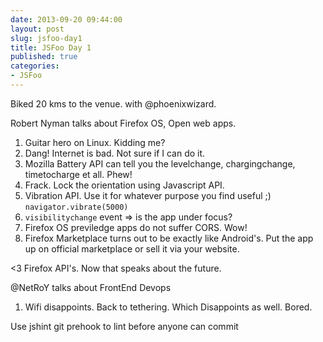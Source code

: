 ```yaml
---
date: 2013-09-20 09:44:00
layout: post
slug: jsfoo-day1
title: JSFoo Day 1
published: true
categories:
- JSFoo
---
```


Biked 20 kms to the venue. with @phoenixwizard.

Robert Nyman talks about Firefox OS, Open web apps.

1. Guitar hero on Linux. Kidding me?
2. Dang! Internet is bad. Not sure if I can do it.
3. Mozilla Battery API can tell you the levelchange, chargingchange, timetocharge et all. Phew!
4. Frack. Lock the orientation using Javascript API.
5. Vibration API. Use it for whatever purpose you find useful ;)
    `navigator.vibrate(5000)`
6. `visibilitychange` event => is the app under focus?
7. Firefox OS previledge apps do not suffer CORS. Wow!
8. Firefox Marketplace turns out to be exactly like Android's. Put the app up on official marketplace or sell it via your website.

<3 Firefox API's. Now that speaks about the future.

@NetRoY talks about FrontEnd Devops

1. Wifi disappoints. Back to tethering. Which Disappoints as well. Bored.

Use jshint git prehook to lint before anyone can commit